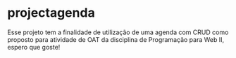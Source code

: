 # projectagenda
 Esse projeto tem a finalidade de utilização de uma agenda com CRUD como proposto para atividade de OAT da disciplina de Programação para Web II, espero que goste!
